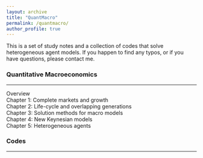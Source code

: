```yaml
---
layout: archive
title: "QuantMacro"
permalink: /quantmacro/
author_profile: true
---
```


This is a set of study notes and a collection of codes that solve heterogeneous agent models. If you happen to find any typos, or if you have questions, please contact me. 

### Quantitative Macroeconomics
---
Overview <br> 
Chapter 1: Complete markets and growth <br> 
Chapter 2: Life-cycle and overlapping generations <br> 
Chapter 3: Solution methods for macro models <br> 
Chapter 4: New Keynesian models <br> 
Chapter 5: Heterogeneous agents <br> 

### Codes
---

          
          
          
          
          
